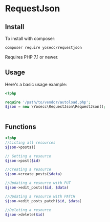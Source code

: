 RequestJson 
===========

Install
-------

To install with composer:

```sh
composer require yosecc/requestjson
```

Requires PHP 7.1 or newer.

Usage
-----

Here's a basic usage example:

```php
<?php

require '/path/to/vendor/autoload.php';
$json = new \Yosecc\RequestJson\RequestJson();
  
```

Functions
---------

```php
<?php
//Listing all resources 
$json->posts()

// Getting a resource
$json->post($id)

//Creating a resource
$json->create_posts($data)

//Updating a resource with PUT
$json->edit_posts($id, $data)

//Updating a resource with PATCH
$json->edit_posts_patch($id, $data)

//Deleting a resource
$json->delete($id)
  
```
